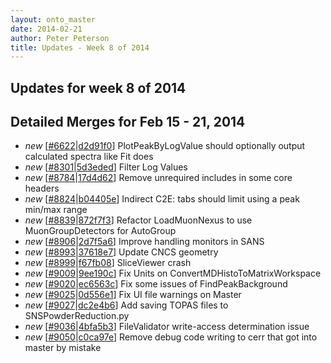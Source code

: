 ```yaml
---
layout: onto_master
date: 2014-02-21
author: Peter Peterson
title: Updates - Week 8 of 2014
---
```

Updates for week 8 of 2014
--------------------------

Detailed Merges for Feb 15 - 21, 2014
-------------------------------------
* *new* \[[#6622](http://trac.mantidproject.org/mantid/ticket/6622)|[d2d91f0](https://github.com/mantidproject/mantid/commit/d2d91f0026eb42fd940b6554e49622bdcf988b0d)\] PlotPeakByLogValue should optionally output calculated spectra like Fit does
* *new* \[[#8301](http://trac.mantidproject.org/mantid/ticket/8301)|[5d3eded](https://github.com/mantidproject/mantid/commit/5d3eded0db520b1ad3300f731478a8c4b11c5720)\] Filter Log Values
* *new* \[[#8784](http://trac.mantidproject.org/mantid/ticket/8784)|[17d4d62](https://github.com/mantidproject/mantid/commit/17d4d628fd6c9458cf4c91b14b24684d1209dbee)\] Remove unrequired includes in some core headers
* *new* \[[#8824](http://trac.mantidproject.org/mantid/ticket/8824)|[b04405e](https://github.com/mantidproject/mantid/commit/b04405e3b76909c32dce1863bf12561c2a387782)\] Indirect C2E: tabs should limit using a peak min/max range
* *new* \[[#8839](http://trac.mantidproject.org/mantid/ticket/8839)|[872f7f3](https://github.com/mantidproject/mantid/commit/872f7f3aef4b417bee18ea029eb6bee59431346f)\] Refactor LoadMuonNexus to use MuonGroupDetectors for AutoGroup
* *new* \[[#8906](http://trac.mantidproject.org/mantid/ticket/8906)|[2d7f5a6](https://github.com/mantidproject/mantid/commit/2d7f5a626e29ca692cd4e18191de5c30ad834ea8)\] Improve handling monitors in SANS
* *new* \[[#8993](http://trac.mantidproject.org/mantid/ticket/8993)|[37618e7](https://github.com/mantidproject/mantid/commit/37618e7c0a141835095241f861c9b33269b2bc71)\] Update CNCS geometry
* *new* \[[#8999](http://trac.mantidproject.org/mantid/ticket/8999)|[f67fb08](https://github.com/mantidproject/mantid/commit/f67fb0881798ce73877162eccb6f875d6434fe3f)\] SliceViewer crash
* *new* \[[#9009](http://trac.mantidproject.org/mantid/ticket/9009)|[9ee190c](https://github.com/mantidproject/mantid/commit/9ee190c6fb4aa4b9fa7e5c5ed5371b506bef849a)\] Fix Units on ConvertMDHistoToMatrixWorkspace
* *new* \[[#9020](http://trac.mantidproject.org/mantid/ticket/9020)|[ec6563c](https://github.com/mantidproject/mantid/commit/ec6563c3f5e6ff5f0f7c38ac133fc066e3c458d0)\] Fix some issues of FindPeakBackground
* *new* \[[#9025](http://trac.mantidproject.org/mantid/ticket/9025)|[0d556e1](https://github.com/mantidproject/mantid/commit/0d556e1aa06e5b928ca3e9050e8bf9ad3ee154c6)\] Fix UI file warnings on Master
* *new* \[[#9027](http://trac.mantidproject.org/mantid/ticket/9027)|[dc2e4b6](https://github.com/mantidproject/mantid/commit/dc2e4b6c447e39990c09d50ba25f86231db2ff07)\] Add saving TOPAS files to SNSPowderReduction.py
* *new* \[[#9036](http://trac.mantidproject.org/mantid/ticket/9036)|[4bfa5b3](https://github.com/mantidproject/mantid/commit/4bfa5b3d00e58f76b4831c10793cc113d6960d3c)\] FileValidator write-access determination issue
* *new* \[[#9050](http://trac.mantidproject.org/mantid/ticket/9050)|[c0ca97e](https://github.com/mantidproject/mantid/commit/c0ca97e73935428212cd0a0bcef38f014b7aa48f)\] Remove debug code writing to cerr that got into master by mistake
